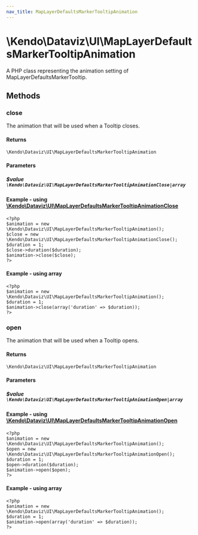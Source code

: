 ```yaml
---
nav_title: MapLayerDefaultsMarkerTooltipAnimation
---
```


# \Kendo\Dataviz\UI\MapLayerDefaultsMarkerTooltipAnimation

A PHP class representing the animation setting of MapLayerDefaultsMarkerTooltip.


## Methods

### close

The animation that will be used when a Tooltip closes.

#### Returns
`\Kendo\Dataviz\UI\MapLayerDefaultsMarkerTooltipAnimation`

#### Parameters

##### $value `\Kendo\Dataviz\UI\MapLayerDefaultsMarkerTooltipAnimationClose|array`


#### Example - using [\Kendo\Dataviz\UI\MapLayerDefaultsMarkerTooltipAnimationClose](/kendo-ui/api/wrappers/php/Kendo/Dataviz/UI/MapLayerDefaultsMarkerTooltipAnimationClose)
    <?php
    $animation = new \Kendo\Dataviz\UI\MapLayerDefaultsMarkerTooltipAnimation();
    $close = new \Kendo\Dataviz\UI\MapLayerDefaultsMarkerTooltipAnimationClose();
    $duration = 1;
    $close->duration($duration);
    $animation->close($close);
    ?>

#### Example - using array

    <?php
    $animation = new \Kendo\Dataviz\UI\MapLayerDefaultsMarkerTooltipAnimation();
    $duration = 1;
    $animation->close(array('duration' => $duration));
    ?>

### open

The animation that will be used when a Tooltip opens.

#### Returns
`\Kendo\Dataviz\UI\MapLayerDefaultsMarkerTooltipAnimation`

#### Parameters

##### $value `\Kendo\Dataviz\UI\MapLayerDefaultsMarkerTooltipAnimationOpen|array`


#### Example - using [\Kendo\Dataviz\UI\MapLayerDefaultsMarkerTooltipAnimationOpen](/kendo-ui/api/wrappers/php/Kendo/Dataviz/UI/MapLayerDefaultsMarkerTooltipAnimationOpen)
    <?php
    $animation = new \Kendo\Dataviz\UI\MapLayerDefaultsMarkerTooltipAnimation();
    $open = new \Kendo\Dataviz\UI\MapLayerDefaultsMarkerTooltipAnimationOpen();
    $duration = 1;
    $open->duration($duration);
    $animation->open($open);
    ?>

#### Example - using array

    <?php
    $animation = new \Kendo\Dataviz\UI\MapLayerDefaultsMarkerTooltipAnimation();
    $duration = 1;
    $animation->open(array('duration' => $duration));
    ?>

